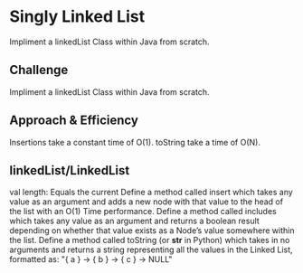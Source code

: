 # Singly Linked List
Impliment a linkedList Class within Java from scratch.

## Challenge
Impliment a linkedList Class within Java from scratch.

## Approach & Efficiency
Insertions take a constant time of O(1).
toString take a time of O(N).

## linkedList/LinkedList
val length: Equals the current 
Define a method called insert which takes any value as an argument and adds a new node with that value to the head of the list with an O(1) Time performance.
Define a method called includes which takes any value as an argument and returns a boolean result depending on whether that value exists as a Node’s value somewhere within the list.
Define a method called toString (or __str__ in Python) which takes in no arguments and returns a string representing all the values in the Linked List, formatted as:
"{ a } -> { b } -> { c } -> NULL"
